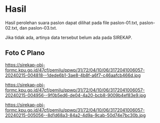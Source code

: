 # Hasil

Hasil perolehan suara paslon dapat dilihat pada file paslon-01.txt, paslon-02.txt, dan paslon-03.txt.

Jika tidak ada, artinya data tersebut belum ada pada SIREKAP.

## Foto C Plano

https://sirekap-obj-formc.kpu.go.id/47cf/pemilu/ppwp/31/72/04/10/06/3172041006057-20240215-004818--1dede6b1-3ae8-4b8f-a6f7-c46aafcb466d.jpg

https://sirekap-obj-formc.kpu.go.id/47cf/pemilu/ppwp/31/72/04/10/06/3172041006057-20240215-004956--9f0b5ed6-de04-4a20-bcb8-9009b4ef83e9.jpg

https://sirekap-obj-formc.kpu.go.id/47cf/pemilu/ppwp/31/72/04/10/06/3172041006057-20240215-005056--8d1d68a3-84a2-4d9a-9cab-50d74e7bc30b.jpg
